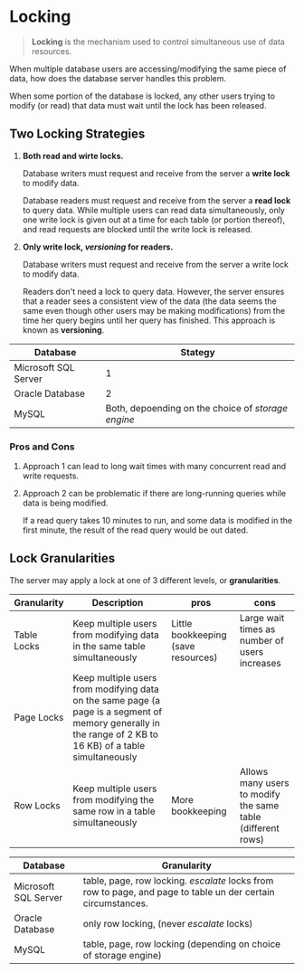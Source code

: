 # Locking

>  **Locking** is the mechanism used to control simultaneous use of data resources.

When multiple database users are accessing/modifying the same piece of data, how does the database server handles this problem.

When some portion of the database is locked, any other users trying to modify (or read) that data must wait until the lock has been released.

## Two Locking Strategies

1. **Both read and wirte locks.**

   Database writers must request and receive from the server a **write lock** to modify data.

   Database readers must request and receive from the server a **read lock** to query data. While multiple users can read data simultaneously, only one write lock is given out at a time for each table (or portion thereof), and read requests are blocked until the write lock is released.

2. **Only write lock, *versioning* for readers.**

   Database writers must request and receive from the server a write lock to modify data.

   Readers don't need a lock to query data. However, the server ensures that a reader sees a consistent view of the data (the data seems the same even though other users may be making modifications) from the time her query begins until her query has finished. This approach is known as **versioning**.

| Database             | Stategy                                            |
| -------------------- | -------------------------------------------------- |
| Microsoft SQL Server | 1                                                  |
| Oracle Database      | 2                                                  |
| MySQL                | Both, depoending on the choice of *storage engine* |

### Pros and Cons

1. Approach 1 can lead to long wait times with many concurrent read and write requests.

2. Approach 2 can be problematic if there are long-running queries while data is being modified.

   If a read query takes 10 minutes to run, and some data is modified in the first minute, the result of the read query would be out dated.

## Lock Granularities

The server may apply a lock at one of 3 different levels, or **granularities**.

| Granularity | Description                                                  | pros                                | cons                                                        |
| ----------- | ------------------------------------------------------------ | ----------------------------------- | ----------------------------------------------------------- |
| Table Locks | Keep multiple users from modifying data in the same table simultaneously | Little bookkeeping (save resources) | Large wait times as number of users increases               |
| Page Locks  | Keep multiple users from modifying data on the same page (a page is a segment of memory generally in the range of 2 KB to 16 KB) of a table simultaneously |                                     |                                                             |
| Row Locks   | Keep multiple users from modifying the same row in a table simultaneously | More bookkeeping                    | Allows many users to modify the same table (different rows) |

| Database             | Granularity                                                  |
| -------------------- | ------------------------------------------------------------ |
| Microsoft SQL Server | table, page, row locking. *escalate* locks from row to page, and page to table un der certain circumstances. |
| Oracle Database      | only row locking, (never *escalate* locks)                   |
| MySQL                | table, page, row locking (depending on choice of storage engine) |



